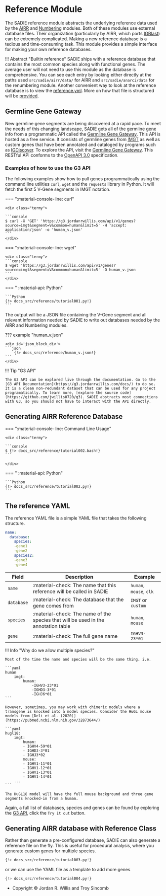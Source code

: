 # Reference Module

The SADIE reference module abstracts the underlying reference data used by the [AIRR](annotation.md) and [Numbering](renumbering.md) modules. Both of these modules use external database files. Their organization (particularly by AIRR, which ports [IGBlast](https://www.ncbi.nlm.nih.gov/igblast/)) can be extremely complicated. Making a new reference database is a tedious and time-consuming task. This module provides a simple interface for making your own reference databases.

!!! Abstract "Builtin reference"
SADIE ships with a reference database that contains the most common species along with functional genes. The average user will not need to use this module as the database is comprehensive. You can see each entry by looking either directly at the paths used `src/sadie/airr/data/` for AIRR and `src/sadie/anarci/data` for the renumbering module. Another convenient way to look at the reference database is to view the [reference.yml](https://github.com/jwillis0720/sadie/blob/master/src/sadie/reference/data/reference.yml). More on how that file is structured will be [provided](#the-reference-yaml).

## Germline Gene Gateway

New germline gene segments are being discovered at a rapid pace. To meet the needs of this changing landscape, SADIE gets all of the germline gene info from a programmatic API called the [Germline Gene Gateway](https://g3.jordanrwillis.com/docs/). This API is hosted as a free service. It consists of germline genes from [IMGT](https://www.imgt.org) as well as custom genes that have been annotated and cataloged by programs such as [IGDiscover](http://docs.igdiscover.se/en/stable/). To explore the API, visit the [Germline Gene Gateway](https://g3.jordanrwillis.com/docs/). This RESTful API conforms to the [OpenAPI 3.0](https://swagger.io/specification/) specification.

### Examples of how to use the G3 API

The following examples show how to pull genes programmatically using the command line utilities `curl`, `wget` and the `requests` library in Python. It will fetch the first 5 V-Gene segments in IMGT notation.

=== ":material-console-line: curl"

    <div class="termy">

    ```console
    $ curl -X 'GET' 'https://g3.jordanrwillis.com/api/v1/genes?source=imgt&segment=V&common=human&limit=5' -H 'accept: application/json' -o 'human_v.json'
    ```
    </div>

=== ":material-console-line: wget"

    <div class="termy">
    ```console
    $ wget 'https://g3.jordanrwillis.com/api/v1/genes?source=imgt&segment=V&common=human&limit=5' -O human_v.json
    ```
    </div>

=== " :material-api: Python"

    ```Python
    {!> docs_src/reference/tutorial001.py!}
    ```

The output will be a JSON file containing the V-Gene segment and all relevant information needed by SADIE to write out databases needed by the AIRR and Numbering modules.

??? example "human_v.json"

    <div id='json_block_div'>
    ```json
        {!> docs_src/reference/human_v.json!}
    ```
    </div>

!!! Tip "G3 API"

    The G3 API can be explored live through the documentation. Go to the [G3 API Documentation](https://g3.jordanrwillis.com/docs/) to do so. It is a clean non-redundant dataset that can be used for any project programatically. To learn more, [explore the source code](https://github.com/jwillis0720/g3). SADIE abstracts most connections with G3, so you should not have to interact with the API directly.

## Generating AIRR Reference Database

=== ":material-console-line: Command Line Usage"

    <div class="termy">

    ```console
    $ {!> docs_src/reference/tutorial002.bash!}
    ```

    </div>

=== " :material-api: Python"

    ```Python
    {!> docs_src/reference/tutorial002.py!}
    ```

## The reference YAML

The reference YAML file is a simple YAML file that takes the following structure.

```yaml
name:
  database:
    species:
    -gene1
    -gene2
    species2:
    -gene3
    -gene4
```

| Field      | Description                                                                        | Example                 |
| ---------- | ---------------------------------------------------------------------------------- | ----------------------- |
| `name`     | :material-check: The name that this reference will be called in SADIE              | `human`, `mouse`, `clk` |
| `database` | :material-check: The database that the gene comes from                             | `IMGT` or `custom`      |
| `species`  | :material-check: The name of the species that will be used in the annotation table | `human`, `mouse`        |
| `gene`     | :material-check: The full gene name                                                | `IGHV3-23*01`           |

!!! Info "Why do we allow multiple species?"

    Most of the time the name and species will be the same thing. i.e.

    ```yaml
    human
        imgt:
            human:
                -IGHV3-23*01
                -IGHD3-3*01
                -IGHJ6*01
    ```

    However, sometimes, you may work with chimeric models where a transgene is knocked into a model species. Consider the HuGL mouse models from [Deli et al. (2020)](https://pubmed.ncbi.nlm.nih.gov/32873644/)

    ```yaml
    hugl18:
        imgt:
            human:
            - IGHV4-59*01
            - IGHD3-3*01
            - IGHJ3*02
            mouse:
            - IGHV1-11*01
            - IGHV1-12*01
            - IGHV1-13*01
            - IGHV1-14*01
        ...
    ```

    The HuGL18 model will have the full mouse background and three gene segments knocked-in from a human.

Again, a full list of databases, species and genes can be found by exploring the [G3 API](https://g3.jordanrwillis.com/docs#/G3/find_genes_api_v1_genes_get), click the `Try it out` button.

## Generating AIRR database with Reference Class

Rather than generate a pre-configured database, SADIE can also generate a reference file on the fly. This is useful for procedural analysis, where you generate custom genes for multiple species.

```Python
{!> docs_src/reference/tutorial003.py!}
```

or we can use the YAML file as a template to add more genes

```Python
{!> docs_src/reference/tutorial004.py!}
```

- Copyright © Jordan R. Willis and Troy Sincomb
